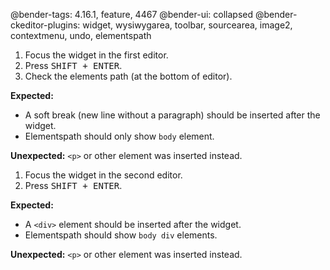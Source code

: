 @bender-tags: 4.16.1, feature, 4467
@bender-ui: collapsed
@bender-ckeditor-plugins: widget, wysiwygarea, toolbar, sourcearea, image2, contextmenu, undo, elementspath

1. Focus the widget in the first editor.
1. Press <kbd>SHIFT + ENTER</kbd>.
1. Check the elements path (at the bottom of editor).

  **Expected:**

  * A soft break (new line without a paragraph) should be inserted after the widget.
  * Elementspath should only show `body` element.

  **Unexpected:** `<p>` or other element was inserted instead.

1. Focus the widget in the second editor.
1. Press <kbd>SHIFT + ENTER</kbd>.

  **Expected:**

  * A `<div>` element should be inserted after the widget.
  * Elementspath should show `body div` elements.

  **Unexpected:** `<p>` or other element was inserted instead.
